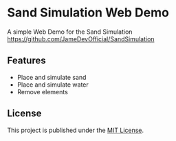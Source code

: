 # Sand Simulation Web Demo
A simple Web Demo for the Sand Simulation https://github.com/JameDevOfficial/SandSimulation

## Features
- Place and simulate sand
- Place and simulate water
- Remove elements

## License
This project is published under the [MIT License](LICENSE). 
 